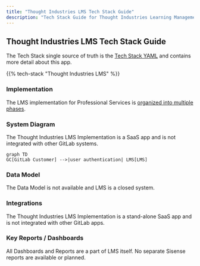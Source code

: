 ```yaml
---
title: "Thought Industries LMS Tech Stack Guide"
description: "Tech Stack Guide for Thought Industries Learning Management System"
---
```


## Thought Industries LMS Tech Stack Guide

The Tech Stack single source of truth is the [Tech Stack YAML](https://gitlab.com/gitlab-com/www-gitlab-com/-/blob/master/data/tech_stack.yml) and contains more detail about this app.

{{% tech-stack "Thought Industries LMS" %}}

### Implementation

The LMS implementation for Professional Services is [organized into multiple phases](https://gitlab.com/groups/gitlab-com/business-technology/enterprise-apps/-/epics/390#project-scope).

### System Diagram

The Thought Industries LMS Implementation is a SaaS app and is not integrated with other GitLab systems.

```mermaid
graph TD
GC[GitLab Customer] -->|user authentication| LMS[LMS]
```

### Data Model

The Data Model is not available and LMS is a closed system.

### Integrations

The Thought Industries LMS Implementation is a stand-alone SaaS app and is not integrated with other GitLab apps.

### Key Reports / Dashboards

All Dashboards and Reports are a part of LMS itself. No separate Sisense reports are available or planned.
